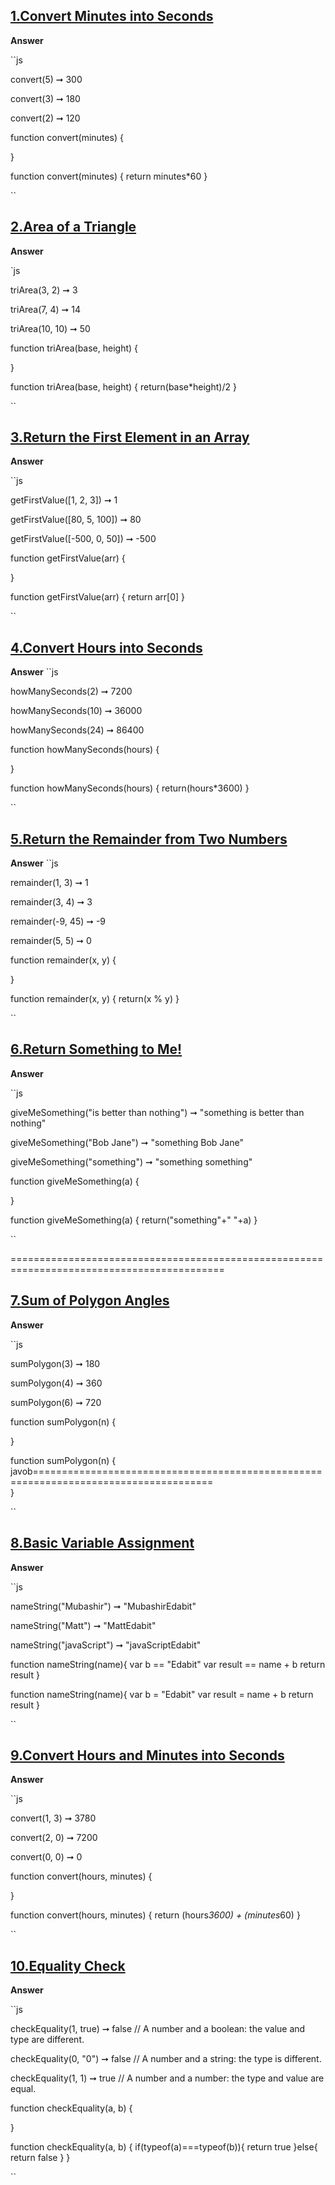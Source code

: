 ## [1.Convert Minutes into Seconds](https://edabit.com/challenge/8q54MKnRrm89pSLmW)

**Answer**


``js

convert(5) ➞ 300

convert(3) ➞ 180

convert(2) ➞ 120


function convert(minutes) {
	
}


function convert(minutes) {
	return minutes*60
}

``

## [2.Area of a Triangle](https://edabit.com/challenge/3CaszbdZYGN4otQD8)


**Answer**

`js

triArea(3, 2) ➞ 3

triArea(7, 4) ➞ 14

triArea(10, 10) ➞ 50

function triArea(base, height) {
	
}

function triArea(base, height) {
	return(base*height)/2
}

``


## [3.Return the First Element in an Array](https://edabit.com/challenge/QaApgtePE6QrCZ64o)


**Answer**

``js

getFirstValue([1, 2, 3]) ➞ 1

getFirstValue([80, 5, 100]) ➞ 80

getFirstValue([-500, 0, 50]) ➞ -500

function getFirstValue(arr) {
	
}

function getFirstValue(arr) {
    return arr[0]
}

``

## [4.Convert Hours into Seconds](https://edabit.com/challenge/6AnQqiEjkJdZrWhPS)


**Answer**
``js

howManySeconds(2) ➞ 7200

howManySeconds(10) ➞ 36000

howManySeconds(24) ➞ 86400

function howManySeconds(hours) {
	
}

function howManySeconds(hours) {
	return(hours*3600)
}

``

## [5.Return the Remainder from Two Numbers](https://edabit.com/challenge/Q2j5FTFtsk7PdzrQk)

**Answer**
``js

remainder(1, 3) ➞ 1

remainder(3, 4) ➞ 3

remainder(-9, 45) ➞ -9

remainder(5, 5) ➞ 0


function remainder(x, y) {
	
}

function remainder(x, y) {
	return(x % y)
}

``

## [6.Return Something to Me!](https://edabit.com/challenge/MvZK536X7fyrWH8Qc)

**Answer**

``js

giveMeSomething("is better than nothing") ➞ "something is better than nothing"

giveMeSomething("Bob Jane") ➞ "something Bob Jane"

giveMeSomething("something") ➞ "something something"


function giveMeSomething(a) {
	
}

function giveMeSomething(a) {
	return("something"+" "+a)
}

``


===========================================================================================


## [7.Sum of Polygon Angles](https://edabit.com/challenge/fBJyQSe5Jmbm9hPAG)

**Answer**

``js

sumPolygon(3) ➞ 180

sumPolygon(4) ➞ 360

sumPolygon(6) ➞ 720



function sumPolygon(n) {
	
}


function sumPolygon(n) {
javob=====================================================================================	
}

``
## [8.Basic Variable Assignment](https://edabit.com/challenge/ZNwHGgHvsdnYwJ5WK)

**Answer**

``js 

nameString("Mubashir") ➞ "MubashirEdabit"

nameString("Matt") ➞ "MattEdabit"

nameString("javaScript") ➞ "javaScriptEdabit"


function nameString(name){
	var b == "Edabit"
	var result == name + b
  	return result
}

function nameString(name){
	var b = "Edabit"
	var result = name + b
  	return result
}

``


## [9.Convert Hours and Minutes into Seconds](https://edabit.com/challenge/JesaFi5ntBEbGT8bu)

**Answer**

``js


convert(1, 3) ➞ 3780

convert(2, 0) ➞ 7200

convert(0, 0) ➞ 0


function convert(hours, minutes) {

}


function convert(hours, minutes) {
	return  (hours*3600) + (minutes*60)
}

``


## [10.Equality Check](https://edabit.com/challenge/BGvTMfwxYDRbtaTJ3)

**Answer**

``js

checkEquality(1, true) ➞ false
// A number and a boolean: the value and type are different.

checkEquality(0, "0") ➞ false
// A number and a string: the type is different.

checkEquality(1,  1) ➞ true
// A number and a number: the type and value are equal.


function checkEquality(a, b) {
  
}

function checkEquality(a, b) {
	if(typeof(a)===typeof(b)){
		return true
	}else{
		return false
	}
}

``



